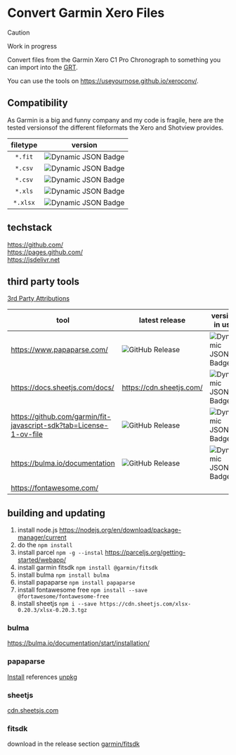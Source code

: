 # Convert Garmin Xero Files

> [!CAUTION]
> Work in progress

Convert files from the Garmin Xero C1 Pro Chronograph to something you can import into the [GRT](https://www.grtools.de/).

You can use the tools on https://useyournose.github.io/xeroconv/.

## Compatibility

As Garmin is a big and funny company and my code is fragile, here are the tested versionsof the different fileformats the Xero and Shotview provides.

| filetype | version |
| :---: | :---: |
| `*.fit` | ![Dynamic JSON Badge](https://img.shields.io/badge/dynamic/json?url=https%3A%2F%2Fgithub.com%2Fuseyournose%2Fxeroconv%2Fraw%2Fmain%2Fdocs%2Ftestedversions.json&query=%24.xero.version&label=firmware+version) |
| `*.csv` | ![Dynamic JSON Badge](https://img.shields.io/badge/dynamic/json?url=https%3A%2F%2Fgithub.com%2Fuseyournose%2Fxeroconv%2Fraw%2Fmain%2Fdocs%2Ftestedversions.json&query=%24.shotview_a.version&label=Shotview+on+Android) |
| `*.csv` | ![Dynamic JSON Badge](https://img.shields.io/badge/dynamic/json?url=https%3A%2F%2Fgithub.com%2Fuseyournose%2Fxeroconv%2Fraw%2Fmain%2Fdocs%2Ftestedversions.json&query=%24.shotview_i.version&label=Shotview+on+iOS) |
| `*.xls` | ![Dynamic JSON Badge](https://img.shields.io/badge/dynamic/json?url=https%3A%2F%2Fgithub.com%2Fuseyournose%2Fxeroconv%2Fraw%2Fmain%2Fdocs%2Ftestedversions.json&query=%24.shotview_a.version&label=Shotview+on+Android) |
| `*.xlsx` | ![Dynamic JSON Badge](https://img.shields.io/badge/dynamic/json?url=https%3A%2F%2Fgithub.com%2Fuseyournose%2Fxeroconv%2Fraw%2Fmain%2Fdocs%2Ftestedversions.json&query=%24.shotview_i.version&label=Shotview+on+iOS) |


## techstack

https://github.com/  
https://pages.github.com/  
https://jsdelivr.net


## third party tools

[3rd Party Attributions](third-party-attributions.txt)

| tool | latest release | version in use |
| --- | --- | --- |
| https://www.papaparse.com/ | ![GitHub Release](https://img.shields.io/github/v/release/mholt/papaparse?sort=date) | ![Dynamic JSON Badge](https://img.shields.io/badge/dynamic/json?url=https%3A%2F%2Fgithub.com%2Fuseyournose%2Fxeroconv%2Fraw%2Fmain%2Fdocs%2Ftestedversions.json&query=%24.papaparse.version&label=version) |
| https://docs.sheetjs.com/docs/  | https://cdn.sheetjs.com/ | ![Dynamic JSON Badge](https://img.shields.io/badge/dynamic/json?url=https%3A%2F%2Fgithub.com%2Fuseyournose%2Fxeroconv%2Fraw%2Fmain%2Fdocs%2Ftestedversions.json&query=%24.sheetjs.version&label=version) |
| https://github.com/garmin/fit-javascript-sdk?tab=License-1-ov-file  | ![GitHub Release](https://img.shields.io/github/v/release/garmin/fit-javascript-sdk?sort=date) | ![Dynamic JSON Badge](https://img.shields.io/badge/dynamic/json?url=https%3A%2F%2Fgithub.com%2Fuseyournose%2Fxeroconv%2Fraw%2Fmain%2Fdocs%2Ftestedversions.json&query=%24.fitsdk.version&label=version) |
| https://bulma.io/documentation  | ![GitHub Release](https://img.shields.io/github/v/release/jgthms/bulma?sort=date) | ![Dynamic JSON Badge](https://img.shields.io/badge/dynamic/json?url=https%3A%2F%2Fgithub.com%2Fuseyournose%2Fxeroconv%2Fraw%2Fmain%2Fdocs%2Ftestedversions.json&query=%24.bulma.version&label=version) |
| https://fontawesome.com/ |  |  |

## building and updating

1. install node.js https://nodejs.org/en/download/package-manager/current
1. do the `npm install`
  1. install parcel `npm -g --instal` https://parceljs.org/getting-started/webapp/
  1. install garmin fitsdk `npm install @garmin/fitsdk`
  1. install bulma `npm install bulma`
  1. install papaparse `npm install papaparse`
  1. install fontawesome free `npm install --save @fortawesome/fontawesome-free`
  1. install sheetjs `npm i --save https://cdn.sheetjs.com/xlsx-0.20.3/xlsx-0.20.3.tgz`

### bulma

https://bulma.io/documentation/start/installation/ 

### papaparse

[Install](https://github.com/mholt/PapaParse?tab=readme-ov-file#install) references [unpkg](https://unpkg.com/papaparse@latest/papaparse.min.js)

### sheetjs

[cdn.sheetsjs.com](https://cdn.sheetjs.com/)

### fitsdk

download in the release section [garmin/fitsdk](https://github.com/garmin/fit-javascript-sdk)


